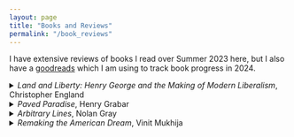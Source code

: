 ```yaml
---
layout: page
title: "Books and Reviews"
permalink: "/book_reviews"
---
```


I have extensive reviews of books I read over Summer 2023 here, but I also have a [goodreads](https://www.goodreads.com/user/show/172155763-avinash-iyer) which I am using to track book progress in 2024.
<details>
 <summary> <em>Land and Liberty: Henry George and the Making of Modern Liberalism</em>, Christopher England </summary>

<p>Christopher England, a historian at Georgetown University, wrote an excellent history of the influence of Henry George, starting through the mid-1800s, during the time of slavery's abolition and the restructuring of the American economy during the post-civil war industrialization. England masterfully documents the influence that the seminal thinker of this time period, Henry George, had throughout the political system.</p>

<p>Henry George was born in 1839 in Philadelphia, his father an officer in the customs house. This urban upbringing was distinctly different from most Americans of the time, who primarily lived in rural areas. The Jeffersonian ideal of the time posited that rural life, with each person tending their personal farms, was more "virtuous" than urban living, but George, having been raised in an urban area, flipped this idea on its head. At age 14, George left home to join a merchant ship that traveled to India and back, where he learned to sympathize deeply with poverty.</p>

<p>Soon after returning from the ship, George worked his way toward California and its major city of the time, San Francisco, where George decided to try to make it in the printing business. There, he met and married Annie George, while he was without a cent to his name, but he stayed faithful throughout his life nonetheless. According to George, he came close to killing a rich man should that man not have given him 5 dollars, with which he was able to turn his life around.</p>

<p>While in San Francisco, he started the <em>San Francisco Times</em>, where he started writing editorials. His first popular work, <em>What the Railroads Will Bring Us</em>, argued that whatever benefits the railroads brought to California through lower transportation costs would be eaten up in higher land rents. In 1871, Henry George then had his most major realization while riding in the East Bay hills:</p>

<blockquote>I asked a passing teamster, for want of something better to say, what land was worth there. He pointed to some cows grazing so far off that they looked like mice, and said, "I don't know exactly, but there is a man over there who will sell some land for a thousand dollars an acre." Like a flash it came over me that there was the reason of advancing poverty with advancing wealth. With the growth of population, land grows in value, and the men who work it must pay more for the privilege.</blockquote>

<p>The central question of why, with so much progress, was there so much poverty, would be answered through the advancement of land rents. The remedy, as George saw it, was abolishing special privileges, most especially the privilege that was private ownership of land. This doesn't mean that private <em>use</em> was abolished, but rather that the value of the privilege, land rent, was to be owned by all.</p>

<p>George was not a mere theorist, however — while <em>Progress and Poverty</em>, where he published this thesis and its remedy, was a smash hit in and of itself, George was also someone who deeply believed in the power of politics to improve working people's lives. Along the way, he recruited an unlikely group of elite supporters. Tom Johnson, a streetcar monopolist in Cleveland, joined the cause after seeing a worker read Henry George's <em>Social Problems</em>, after which he read <em>Progress and Poverty</em> and failed to find any fault with the line of argumentation. Afterward, Johnson met with George, where George told Johnson to enter politics in order to enact the remedies at a local level.</p>

<p>George, for his own matter, ended up moving to New York and running for mayor on the United Labor ticket with the support of the Central Labor Union. George promised to municipalize the ownership of the streetcar network, abolish the police force, and municipalize the land so as to ensure that its rise in value would benefit everyone. Sadly, he failed, possibly due to tampering on the part of Tammany Hall, the local political machine. However, his movement was rock-solid, and gained followers throughout the country.</p>

<p>Georgists, who started referring to themselves as "single taxers," first entered the national limelight on the question of tariff rates. Henry George was an avowed free trader, as detailed in his book <em>Protection or Free Trade</em>, which Tom Johnson and four other Georgist congressmen read into the Congressional Record and, via their franking privilege, mailed out to their constituents. At a municipal level, Georgists were primarily invested in a few major issues:</p>
<ul>
<li>Tax Assessment reform: assessors such as J.J. Pastoriza in Houston sought to increase the share of property taxation and valuation that was focused on the land underneath properties.</li>
<li>Municipal governance reform: Georgists advocated for municipal home rule, believing that more powers at local governments would serve their purposes by allowing more leeway for local administrators to implement George's remedies. However, this would end up backfiring during the age of suburbanization. Similarly, Georgists such as William Simon U'Ren advocated for initiative, referendum, and recall in order to implement land value taxation.</li>
<li>Public ownership: Georgists believed there should be a strict separation between the public and private realms, which enclosed on ideas such as taxation or regulation. The idea was that natural monopolies such as power, water, and railroads/streetcar networks should be owned and operated by the government, so as to avoid corruption.</li>
</ul>

<p>England documents the influence that the Georgists had at nearly every level of government — from local levels in mayors such as Tom Johnson in Cleveland (which the journalist Lincoln Steffens called the best-governed city in America at the time) and William Jay Gaynor of New York (whose implementation of land value tax-like reforms facilitated a large building boom), to state level reformers in California and Ohio, to national figures such as Louis Post and George Creel, who served in the Wilson Administration. Sadly, after World War 1 and the ensuing suburbanization facilitated by the automobile and racist FHA loans, George's influenced diminished. However, it still carried on even up through the New Deal with figures such as Raymond Moley, who served in FDR's Brain Trust before turning against the New Deal in the mid-1930s.</p>

<p>Just as Henry George's ideas spanned the political spectrum, from opposition to price regulation to socialization of land, so too did his disciples and philosophical descendants. However, throughout this process, it's important to remember that the fundamental belief George had was not in simply land value taxation, but liberal-democratic urban governance and its role in improving the lives of ordinary people. That is probably the most important takeaway from this history of Henry George.</p>

</details>

<details>
 <summary> <em>Paved Paradise</em>, Henry Grabar</summary>

<p>Henry Grabar's <em>Paved Paradise</em> is an excellent overview of the many ways that parking, quite literally, rules everything around us. From housing to transportation to the very urban form we live in, the ever longing quest to park our cars has shaped the trajectory of the entire world. And, Grabar argues, in a negative direction.</p>

<p>The story begins with a subsidized housing complex proposed in the affluent neighborhood of Solana Beach, which was to replace a parking lot. The central character of these first chapters is Ginger Hitzke, who is fighting a pyrrhic war with the city in order to try to get her project approved. The central issue? Her project does not pencil with the parking spots that she would be mandated to build by the California Coastal Commission. Oddly, despite the fact that the mandated parking would kill housing that would allow people to access the beach, the Coastal Commission, which is charged with allowing wide access to the beach, still used parking to nearly kill the project. Indeed, during the public comment for the project, Hitzke once again heard an earful from all the Solana Beach residents about the parking situation. This raises a greater question: why, exactly, are we so obsessed with parking?</p>

<p>Through stories of arguments over parking spaces turning deadly, to affordable housing projects killed on the cross of "where will people park," to bona fide diplomatic incidents over parking tickets in New York City, parking seems to be central to our world. This story stretches back almost a hundred years — in the 1920s, as Los Angeles (a city synonymous with the car) began to develop, and people in Los Angeles began to buy cars, parking, and the associated congestion that searching for parking caused, became the central issue of the time. Cars were left strewn all over the street — at this time, the parking meter was still a few years from being invented — and maintaining order in this carmageddon was nigh impossible. So, for a short amount of time, Los Angeles did the unthinkable: they banned street parking. After complaints from downtown merchants, the city brought it back, however. And, in its place, Los Angeles adopted the mandatory parking minimum.</p>

<p>Soon, parking began to define the urban form. Beloved housing styles such as the bungalow court in Los Angeles, the three-flat in Chicago, and the triple decker in Boston would be illegal to build today thanks to parking minimums. In the 1950s, as Los Angeles began to see a surge in population and demand for housing, builders began to convert 7750 square foot lots into cheap dingbat apartments — required by the parking minimums of the time for 1 per unit built — until the city increased the parking minimum to 1.5 per unit, effectively killing the form forever. Of course, this story did not merely affect the construction of apartment buildings — it changed the entire central business district.</p>

<p>Now that central cities were forced to compete with suburbs, whose cheap land made building large parking lots for cars financially viable, they thought it best to fight fire with fire — or rather, parking with parking. Cities built giant garages, and flush with money for urban renewal, sought to completely remake themselves around the car. They bulldozed block after block for parking and created grand designs for large urban expressways in an effort to woo suburbanites toward downtown. However, in the process, they ended up destroying their very city. After a certain point, after you've demolished your central city for parking lots, there's nowhere <em>to</em> go in the center city. However, cities kept their parking requirements, long after their central business districts were all but dead thanks to the stifling effect they had on development and density.</p>

<p>The central problem that cities faced was their inability to see just how valuable the land they used for parking was. The best example of this might be when Chicago sold off their parking meters for a 75 year lease — only for $1 Billion in the face of a budget crisis. However, as soon as they did, the consortium of banks and sovereign wealth funds that purchased the meters immediately increased parking rates, and making a giant return on their investment. Though it was easier to find a parking spot in Chicago now with a properly priced curb, it came at a giant opportunity cost within the city budget. All that meter revenue was no longer in public hands.</p>

<p>Grabar also chronicles the rocket to stardom of Donald Shoup — a slightly eccentric urban planner at UCLA who wrote <a href="https://www.amazon.com/High-Cost-Free-Parking-Updated/dp/193236496X">The High Cost of Free Parking</a>. His followers, known as "Shoupistas," started taking city governments and city planning departments by storm, demanding the three main recommendations that Shoup makes in the book:</p>
<ul>
<li>Charging a market-clearing price for street parking.</li>
<li>Removing mandatory parking minimums.</li>
<li>Directing parking revenue into the blocks which are metered.</li>
</ul>

<p>However, parking policies have much more of an impact than the humble pricing of street parking — Grabar discusses how a change in parking is also changing the housing landscape. The rise of accessory dwelling units in southern California can be directly linked to the ease of garage conversions after parking minimums were lifted. During the coronavirus pandemic, as people needed places to socialize outside, street parking was converted into restaurant seating, contributing greatly to the ambience of streets and allowing for some respite during a time of great pain. Starting in the late 1990s, Downtown Los Angeles (the most parking-dense neighborhood in the country) saw a boom as old, abandoned office buildings were converted into new apartments, thanks to the lifting of parking requirements.</p>

<p>Fundamentally, Grabar's book is an optimistic one. We know now what the planners of the past did not — we understand the value of urban space, and understand that, if we actually see it for what it is, maybe we won't use it for so much car parking. I tend to agree; it's time to see what we can really do with our cities once they are liberated of the burden to provide so much parking.</p>

</details>

<details>
 <summary> <em>Arbitrary Lines</em>, Nolan Gray</summary>

<p>Nolan Gray is a friend of mine, but despite that, I ended up having to wait quite a bit before I was able to get my hands on a copy and read the book. However, the book did not disappoint — it is very readable, approachable, and provides both a great template for understanding one of the most impactful parts of our lives (where and how we live), and an excellent argument for abolishing zoning entirely.</p>

<p>To start, what is zoning? Zoning is, essentially, land use regulations that control the use (commercial, industrial, or residential) and density (single-family, duplex, apartment, etc.) of new buildings. Zoning also mandates setbacks from lot lines, minimum lot sizes, and minimum parking requirements. It doesn't control the demarcation of neighborhoods, nor does it control noise impacts or other externalities directly. Ostensibly this system is meant to "rationalize" land use, but Gray posits that zoning leads to segregation, car dependence, and makes us all poorer in the process.</p>

<p>How might these rules do so? Well, let's start with zoning's origin. The first zoning code was adopted in New York City in 1916, one year after T. Coleman Du Pont built the Equitable Building on Broadway in Manhattan. While the Equitable Building is unobjectionable on its face, it included 1.2 million square feet of office space, putting downward pressure on commercial rents in the area. Additionally, Fifth Avenue merchants were mad about encroachment of loft factories, not because of any perceived nuisances, but out of the belief that Eastern European and Jewish factory workers would scare off their posh clientele. These proverbial bootleggers allied with the erstwhile central planners of the Progressive Era to push for the creation of zoning.</p>

<p>However, the New York City zoning code was not the one that served as the template for modern zoning, but rather Berkeley's zoning code, which was pushed for by industrialists (who wanted to guarantee their investments wouldn't face lawsuits by irked neighbors) and racists (who didn't want Chinese laundries and a Black dance hall opening in their white neighborhoods). The Supreme Court gave its blessing to zoning in the 1926 decision in <em>Euclid v. Ambler</em>, where the Ambler realty company tried and failed to sue the city of Euclid, Ohio, when it zoned their land for industrial use. In the majority decision, Justice Sutherland called apartment buildings "mere parasites," thereby informing the primary use of zoning laws — economic segregation.</p>

<p>Zoning increases housing costs in three primary ways:</p>
<ol>
<li>It reduces the supply of housing by restricting new construction directly.</li>
<li>It mandates that the housing that is produced be more expensive than it might have been otherwise.</li>
<li>It leads to investment uncertainty — in cities with extremely restrictive zoning, rezonings require a discretionary permitting process, which increases the risk of housing construction.</li>
</ol>

<p>Reductions in housing supply make us poorer by locking people out of high-powered metro areas — San Jose, for example, is home to some of the highest wage industries in the country, but because housing cost increases are even higher than the respective wage increases, there is an <em>outflow</em> out of San Jose and similar metro areas. This isn't normal — until 1980, incomes between different regions of the United States were converging due to an inflow of workers to higher wage areas, but now, moving from Orlando to San Jose doesn't pencil out.</p>

<p>In the aggregate, the inability for workers to move to where they command the highest wage yields losses measuring in the trillions of dollars (with a T). According to Hsieh and Moretti (2019), if zoning in New York, San Francisco, and San Jose was at the median American level, the average worker would make thousands of dollars more.</p>

<p>In addition to making us all poorer, zoning also leads to segregation and sprawl. Mandating single uses, single-family living, large lots, and parking not only leads to needing to drive everywhere, but the expensive housing locks out poorer African Americans and Hispanics from the highest opportunity neighborhoods. Despite measurable improvements in race relations since 1970, segregation remains stubborn as ever, thanks to zoning. Gray goes so far as to call zoning "American apartheid," for its deleterious effects on racial integration to this day.</p>

<p>The fundamental flaw of zoning as practiced by city planners in the modern day is the fatal conceit of all city planners — they cannot rationally plan every land use. Markets for land and labor are the fundamental determinants of a city's form, not what a land use planner believes is the case. The primary method of the land use planner, zoning, has led to immense costs with few, if any, benefits.</p>

<p>Gray offers some examples of moving towards a less terrible zoning:</p>
<ul>
<li>Allowing accessory dwelling units (such as in Fayetteville and California)</li>
<li>State pre-emption of zoning laws (such as California and Arkansas)</li>
<li>Uniform zoning codes (as in Japan)</li>
</ul>

<p>However, Gray believes that city planners must go fully beyond zoning. If it has such great costs and so few benefits, why not abolish fully? Of course, this doesn't mean the end of city planning — planners still need to mediate conflicts, regulate externalities, and plan street networks. For those who believe that the city sans zoning would be a chaotic failure, Gray offers Houston as a prime example.</p>

<p>Houston, unlike other cities, put zoning up to a vote — and it failed all three times. In place of zoning, Houston allows neighborhoods to come together and, with a supermajority vote, implement their own land use regulations for the neighborhood. Gray believes deed restrictions are an acceptable solution for a few reasons:</p>
<ul>
<li>They apply within a small portion of the city.</li>
<li>They require more thought than zoning laws, because property owners will try to maximize their values and choose land use regulations that are most acceptable to the market.</li>
<li>Deed restrictions are subject to regular review, unlike the zoning code.</li>
</ul>

<p>However, Houston obviously isn't perfect — they still have height limits, parking minimums, and built large urban freeways. However, their system of land use regulation is still more geared towards mitigating real impacts, rather than blunt aesthetics or class segregation.</p>

<p>Gray knows that his proposal wouldn't solve every problem, but he believes it is a necessary move towards a more equitable, sustainable, and affordable city, and I tend to agree. Hopefully policymakers will see the light soon enough.</p>

</details>

<details>
 <summary><em>Remaking the American Dream</em>, Vinit Mukhija</summary>

<p>I thought this book was very interesting because it fused two of my favorite ideas: zoning and emergent order. Mukhija weaves various scholars' work, including his own, to paint a fascinating picture of Los Angeles as a city that, while on its surface a single-family home paradise, is in actuality a hotbed of emergent development patterns. A lot of Mukhija's work is centered around accessory dwelling units, or ADUs, and specifically the unpermitted kind.</p>

<p>What's notable about Mukhija is that, while based out of Los Angeles, he is also a scholar of Mumbai. Mumbai, like Los Angeles, has a very strict land use regime (where floor area is restricted to 1.33 times the area of the lot), and as a result, much of the urban development in Mumbai has been through slum housing. Mukhija draws heavy parallels between the development of slum housing more generally and the proliferation of unpermitted ADUs.</p>

<p>One of Mukhija's main points of emphasis is that in responding to the proliferation of informal housing, governments need to take a two-pronged approach of both deregulation and financial support and guidance. Mukhija is more bullish on the prospects of local action than I am, but he does provide evidence to back up his beliefs. For example, in Vancouver, he notes that attached ADUs (converted garages/basements) are provided a lower height allowance due to the prevalence of the "Vancouver Special," wherein a single-family house would have a 6'6" tall basement that was often converted to a dwelling unit.</p>

<p>I think my main point of contention with the central thrust of the book is my general distrust of local governments and "public input" mechanisms in being able to implement broadly-accessible and equitable reforms. Mukhija is a big proponent of using public discussion to guide policy in the book, and I'm not sure that's a very effective idea — many of the best policies come about through observation of informality, but not through public discussion/community input style events. Informal housing provides an opportunity to see where the market is heading — and allows policymakers to get ahead of the market. It doesn't really matter what the community input is on such a proposal, because after a certain point, the market has spoken for itself.</p>

<p>However, despite that main flaw I saw in it, <em>Remaking the American Dream</em> is an excellent book that serves a valuable entry into the discourse. I believe its call to action is best summarized as "let informality guide your policymaking."</p>

</details>
